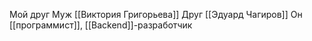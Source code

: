 Мой друг
Муж [[Виктория Григорьева]]
Друг [[Эдуард Чагиров]]
Он [[программист]], [[Backend]]-разработчик